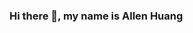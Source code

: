 ### Hi there 👋, my name is Allen Huang

<!--
**OkeyDokeyYooo/OkeyDokeyYooo** is a ✨ _special_ ✨ repository because its `README.md` (this file) appears on your GitHub profile.

Here are some ideas to get you started:

- 🏫 I’m currently studying at SFU Vancouver
- 🌱 I’m currently learning Full-Stack development
- 💬 Ask me about anything
- 📫 How to reach me: http://www.huangallen.com/
-->
